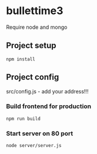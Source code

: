 # bullettime3

Require node and mongo

## Project setup
```
npm install
```

## Project config

src/config.js - add your address!!!

### Build frontend for production
```
npm run build
```

### Start server on 80 port
```
node server/server.js
```
